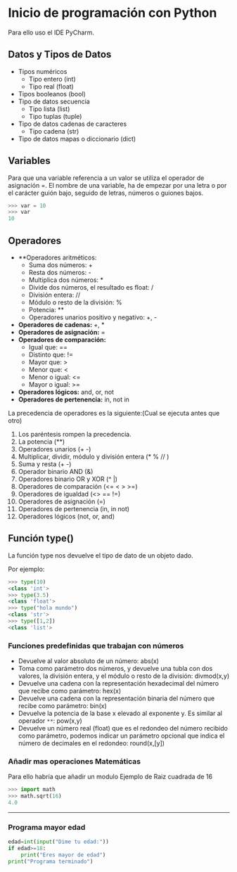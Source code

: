 # Inicio de programación con Python
Para ello uso el IDE PyCharm.

## Datos y Tipos de Datos

* Tipos numéricos
    - Tipo entero (int)
    - Tipo real (float)
* Tipos booleanos (bool)
* Tipo de datos secuencia
    - Tipo lista (list)
    - Tipo tuplas (tuple)
* Tipo de datos cadenas de caracteres
    - Tipo cadena (str)
* Tipo de datos mapas o diccionario (dict)

## Variables

Para que una variable referencia a un valor se utiliza el operador de asignación =.
El nombre de una variable, ha de empezar por una letra o por el carácter guión bajo, seguido de letras, números o guiones bajos.

```python
>>> var = 10
>>> var
10
```

## Operadores

* **Operadores aritméticos:
    - Suma dos números: +
    - Resta dos números: -
    - Multiplica dos números: *
    - Divide dos números, el resultado es float: / 
    - División entera: //
    -  Módulo o resto de la división: %
    -  Potencia: **
    -  Operadores unarios positivo y negativo: +, -
* **Operadores de cadenas:** +, *
* **Operadores de asignación:** =
* **Operadores de comparación:** 
    - Igual que: ==
    - Distinto que: !=
    - Mayor que: >
    - Menor que: <
    - Menor o igual: <=
    - Mayor o igual: >=
* **Operadores lógicos:** and, or, not
* **Operadores de pertenencia:** in, not in

La precedencia de operadores es la siguiente:(Cual se ejecuta antes que otro)

1. Los paréntesis rompen la precedencia.
2. La potencia (**)
3. Operadores unarios (+ -)
4. Multiplicar, dividir, módulo y división entera (* % // )
5. Suma y resta (+ -)
6. Operador binario AND (&)
7. Operadores binario OR y XOR (^ |)
8. Operadores de comparación (<= < > >=)
9. Operadores de igualdad (<> == !=)
10. Operadores de asignación (=)
11. Operadores de pertenencia (in, in not)
12. Operadores lógicos (not, or, and)

## Función type()
La función type nos devuelve el tipo de dato de un objeto dado. 

Por ejemplo:
```python
>>> type(10)
<class 'int'>
>>> type(3.5)
<class 'float'>
>>> type("hola mundo")
<class 'str'>
>>> type([1,2])
<class 'list'>
```

### Funciones predefinidas que trabajan con números
* Devuelve al valor absoluto de un número: abs(x)
* Toma como parámetro dos números, y devuelve una tubla con dos valores, la división entera, y el módulo o resto de la división: divmod(x,y)
* Devuelve una cadena con la representación hexadecimal del número que recibe como parámetro: hex(x)
* Devuelve una cadena con la representación binaria del número que recibe como parámetro: bin(x)
* Devuelve la potencia de la base x elevado al exponente y. Es similar al operador ```**```: pow(x,y)
* Devuelve un número real (float) que es el redondeo del número recibido como parámetro, podemos indicar un parámetro opcional que indica el número de decimales en el redondeo: round(x,[y])

### Añadir mas operaciones Matemáticas

Para ello habría que añadir un modulo
Ejemplo de Raiz cuadrada de 16
```python
>>> import math
>>> math.sqrt(16)
4.0
```
-------------

### Programa mayor edad

```python
edad=int(input("Dime tu edad:"))
if edad>=18:
    print("Eres mayor de edad")
print("Programa terminado")
```

